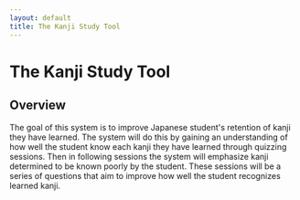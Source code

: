 ```yaml
---
layout: default
title: The Kanji Study Tool
---
```


# The Kanji Study Tool
## Overview
The goal of this system is to improve Japanese student's retention of kanji they have learned. The system will do this
by gaining an understanding of how well the student know each kanji they have learned through quizzing sessions. Then in
following sessions the system will emphasize kanji determined to be known poorly by the student. These sessions will be a series
of questions that aim to improve how well the student recognizes learned kanji.